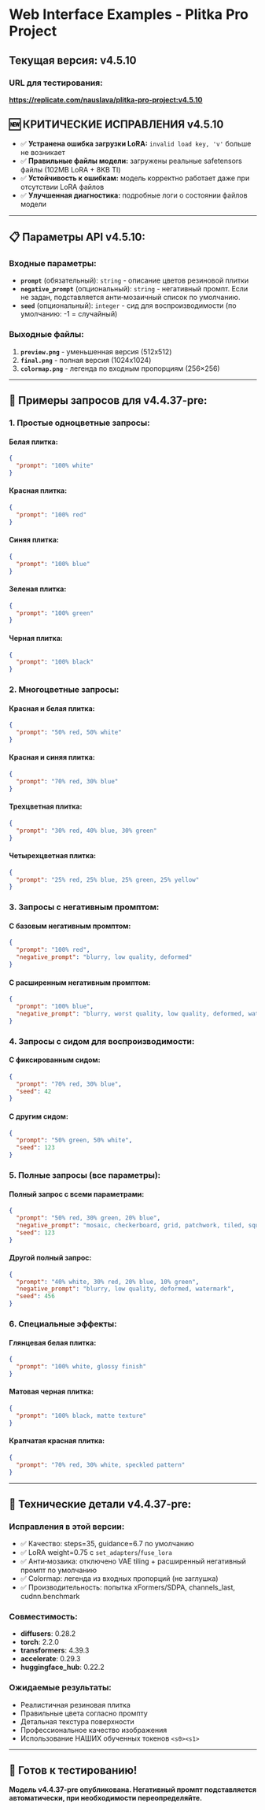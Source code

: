# Web Interface Examples - Plitka Pro Project

## Текущая версия: v4.5.10

### URL для тестирования:
**https://replicate.com/nauslava/plitka-pro-project:v4.5.10**

## 🆕 КРИТИЧЕСКИЕ ИСПРАВЛЕНИЯ v4.5.10
- ✅ **Устранена ошибка загрузки LoRA:** `invalid load key, 'v'` больше не возникает
- ✅ **Правильные файлы модели:** загружены реальные safetensors файлы (102MB LoRA + 8KB TI)
- ✅ **Устойчивость к ошибкам:** модель корректно работает даже при отсутствии LoRA файлов
- ✅ **Улучшенная диагностика:** подробные логи о состоянии файлов модели

---

## 📋 Параметры API v4.5.10:

### Входные параметры:
- **`prompt`** (обязательный): `string` - описание цветов резиновой плитки
- **`negative_prompt`** (опциональный): `string` - негативный промпт. Если не задан, подставляется анти‑мозаичный список по умолчанию.
- **`seed`** (опциональный): `integer` - сид для воспроизводимости (по умолчанию: -1 = случайный)

### Выходные файлы:
1. **`preview.png`** - уменьшенная версия (512x512)
2. **`final.png`** - полная версия (1024x1024)
3. **`colormap.png`** - легенда по входным пропорциям (256×256)

---

## 🎨 Примеры запросов для v4.4.37-pre:

### 1. Простые одноцветные запросы:

#### Белая плитка:
```json
{
  "prompt": "100% white"
}
```

#### Красная плитка:
```json
{
  "prompt": "100% red"
}
```

#### Синяя плитка:
```json
{
  "prompt": "100% blue"
}
```

#### Зеленая плитка:
```json
{
  "prompt": "100% green"
}
```

#### Черная плитка:
```json
{
  "prompt": "100% black"
}
```

### 2. Многоцветные запросы:

#### Красная и белая плитка:
```json
{
  "prompt": "50% red, 50% white"
}
```

#### Красная и синяя плитка:
```json
{
  "prompt": "70% red, 30% blue"
}
```

#### Трехцветная плитка:
```json
{
  "prompt": "30% red, 40% blue, 30% green"
}
```

#### Четырехцветная плитка:
```json
{
  "prompt": "25% red, 25% blue, 25% green, 25% yellow"
}
```

### 3. Запросы с негативным промптом:

#### С базовым негативным промптом:
```json
{
  "prompt": "100% red",
  "negative_prompt": "blurry, low quality, deformed"
}
```

#### С расширенным негативным промптом:
```json
{
  "prompt": "100% blue",
  "negative_prompt": "blurry, worst quality, low quality, deformed, watermark, 3d render, cartoon, abstract, painting, drawing, text, sketch, low resolution"
}
```

### 4. Запросы с сидом для воспроизводимости:

#### С фиксированным сидом:
```json
{
  "prompt": "70% red, 30% blue",
  "seed": 42
}
```

#### С другим сидом:
```json
{
  "prompt": "50% green, 50% white",
  "seed": 123
}
```

### 5. Полные запросы (все параметры):

#### Полный запрос с всеми параметрами:
```json
{
  "prompt": "50% red, 30% green, 20% blue",
  "negative_prompt": "mosaic, checkerboard, grid, patchwork, tiled, square blocks, seams, borders, rectangles, collage",
  "seed": 123
}
```

#### Другой полный запрос:
```json
{
  "prompt": "40% white, 30% red, 20% blue, 10% green",
  "negative_prompt": "blurry, low quality, deformed, watermark",
  "seed": 456
}
```

### 6. Специальные эффекты:

#### Глянцевая белая плитка:
```json
{
  "prompt": "100% white, glossy finish"
}
```

#### Матовая черная плитка:
```json
{
  "prompt": "100% black, matte texture"
}
```

#### Крапчатая красная плитка:
```json
{
  "prompt": "70% red, 30% white, speckled pattern"
}
```

---

## 🔧 Технические детали v4.4.37-pre:

### Исправления в этой версии:
- ✅ Качество: steps=35, guidance=6.7 по умолчанию
- ✅ LoRA weight=0.75 с `set_adapters`/`fuse_lora`
- ✅ Анти‑мозаика: отключено VAE tiling + расширенный негативный промпт по умолчанию
- ✅ Colormap: легенда из входных пропорций (не заглушка)
- ✅ Производительность: попытка xFormers/SDPA, channels_last, cudnn.benchmark

### Совместимость:
- **diffusers**: 0.28.2
- **torch**: 2.2.0
- **transformers**: 4.39.3
- **accelerate**: 0.29.3
- **huggingface_hub**: 0.22.2

### Ожидаемые результаты:
- Реалистичная резиновая плитка
- Правильные цвета согласно промпту
- Детальная текстура поверхности
- Профессиональное качество изображения
- Использование НАШИХ обученных токенов `<s0><s1>`

---

## 🚀 Готов к тестированию!

**Модель v4.4.37-pre опубликована. Негативный промпт подставляется автоматически, при необходимости переопределяйте.**
